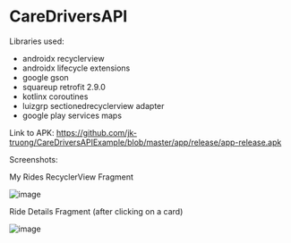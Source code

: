# CareDriversAPI

Libraries used:
- androidx recyclerview
- androidx lifecycle extensions
- google gson
- squareup retrofit 2.9.0
- kotlinx coroutines
- luizgrp sectionedrecyclerview adapter
- google play services maps

Link to APK: 
https://github.com/jk-truong/CareDriversAPIExample/blob/master/app/release/app-release.apk

Screenshots:

My Rides RecyclerView Fragment

![image](https://user-images.githubusercontent.com/41808114/138780470-fa8edf79-ac32-4558-bc10-adb23aac8bbe.png)

Ride Details Fragment (after clicking on a card)

![image](https://user-images.githubusercontent.com/41808114/138780607-135a82ec-042e-4cf0-92c2-a3f5462001d8.png)


